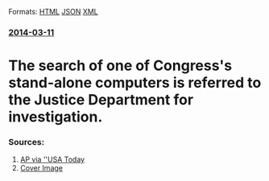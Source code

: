 
Formats: [HTML](/news/2014/03/11/the-search-of-one-of-congress-s-stand-alone-computers-is-referred-to-the-justice-department-for-investigation.html)  [JSON](/news/2014/03/11/the-search-of-one-of-congress-s-stand-alone-computers-is-referred-to-the-justice-department-for-investigation.json)  [XML](/news/2014/03/11/the-search-of-one-of-congress-s-stand-alone-computers-is-referred-to-the-justice-department-for-investigation.xml)  

### [2014-03-11](/news/2014/03/11/index.md)

##### 
# The search of one of Congress's stand-alone computers is referred to the Justice Department for investigation. 




### Sources:

1. [AP via ''USA Today](https://www.usatoday.com/story/news/politics/2014/03/11/cia-senate-computer-network/6285127/)
1. [Cover Image](https://www.gannett-cdn.com/GDContent/applogos/usatoday.png)
